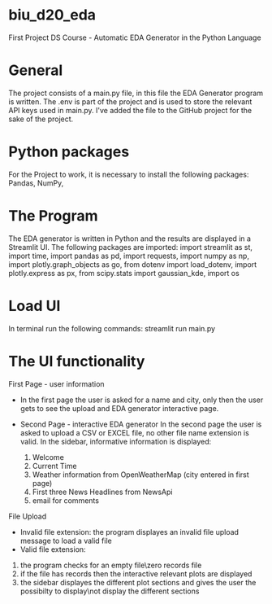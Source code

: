 # biu_d20_eda
First Project DS Course - Automatic EDA Generator in the Python Language

# General
The project consists of a main.py file, in this file the EDA Generator program is written.
The .env is part of the project and is used to store the relevant API keys used in main.py.
I've added the file to the GitHub project for the sake of the project. 

# Python packages
For the Project to work, it is necessary to install the following packages:
 Pandas, NumPy, 

# The Program
The EDA generator is written in Python and the results are displayed in a Streamlit UI.
The following packages are imported:
 import streamlit as st, import time, import pandas as pd, import requests, import numpy as np, 
 import plotly.graph_objects as go, from dotenv import load_dotenv, import plotly.express as px, 
 from scipy.stats import gaussian_kde, import os

# Load UI
In terminal run the following commands: streamlit run main.py

# The UI functionality
First Page - user information
 - In the first page the user is asked for a name and city, only then the user gets to see the upload
   and EDA generator interactive page.

- Second Page - interactive EDA generator
  In the second page the user is asked to upload a CSV or EXCEL file, no other file name extension is
  valid.
  In the sidebar, informative information is displayed: 
  1. Welcome <User>
  2. Current Time
  3. Weather information from OpenWeatherMap (city entered in first page)
  4. First three News Headlines from NewsApi
  5. email for comments

File Upload
 - Invalid file extension:
   the program displayes an invalid file upload message to load a valid file
 - Valid file extension: 
  1. the program checks for an empty file\zero records file
  2. if the file has records then the interactive relevant plots are displayed
  3. the sidebar displayes the different plot sections and gives the user the possibilty to display\not display
     the different sections

  
